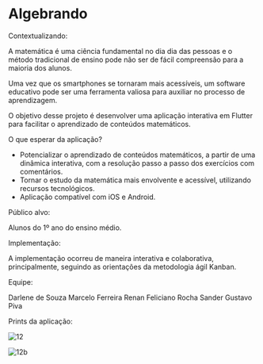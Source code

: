 # Algebrando

Contextualizando:

A matemática é uma ciência fundamental no dia dia das pessoas e o método tradicional de ensino pode não ser de fácil compreensão para a maioria dos alunos. 

Uma vez que os smartphones se tornaram mais acessíveis, um software educativo pode ser uma ferramenta valiosa para auxiliar no processo de aprendizagem.

O objetivo desse projeto é desenvolver uma aplicação interativa em Flutter para facilitar o aprendizado de conteúdos matemáticos.

O que esperar da aplicação?

- Potencializar o aprendizado de conteúdos matemáticos, a partir de uma dinâmica interativa, com a resolução passo a passo dos exercícios com comentários.
- Tornar o estudo da matemática mais envolvente e acessível, utilizando recursos tecnológicos.
- Aplicação compatível com iOS e Android. 

Público alvo:

Alunos do 1º ano do ensino médio.

Implementação:

A implementação ocorreu de maneira interativa e colaborativa, principalmente, seguindo as orientações da metodologia ágil Kanban.

Equipe:

Darlene de Souza
Marcelo Ferreira
Renan Feliciano Rocha
Sander Gustavo Piva

Prints da aplicação:

![12](https://github.com/user-attachments/assets/e57d7451-fb45-4b43-9670-121c3d1cb058)

![12b](https://github.com/user-attachments/assets/a713ae9f-dd8d-4172-bfa0-9afd4a17e5fb)






